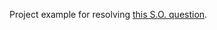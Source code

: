 Project example for resolving [this S.O. question](https://stackoverflow.com/questions/48357417/express-api-does-not-recieve-data-keys-even-though-they-have-been-specified-and?noredirect=1#comment83721885_48357417).
